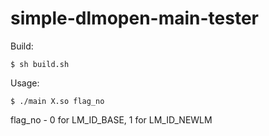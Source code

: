 # simple-dlmopen-main-tester

Build:
```
$ sh build.sh
```

Usage:
```
$ ./main X.so flag_no
```
flag_no - 0 for LM_ID_BASE, 1 for LM_ID_NEWLM
